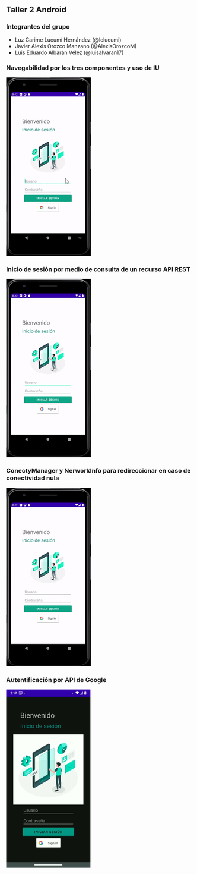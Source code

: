 ## Taller 2 Android

### Integrantes del grupo
- Luz Carime Lucumí Hernández (@lclucumi)
- Javier Alexis Orozco Manzano (@AlexisOrozcoM)
- Luis Eduardo Albarán Vélez (@luisalvaran17)

### Navegabilidad por los tres componentes y uso de IU
![](GIFNavegabilidad.gif)

### Inicio de sesión por medio de consulta de un recurso API REST
![](GIFMocky.gif)

### ConectyManager y NerworkInfo para redireccionar en caso de conectividad nula
![](GIFNetworkinfo.gif)

### Autentificación por API de Google
![](GIFGoogleLogin.gif)
